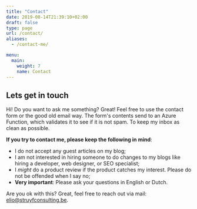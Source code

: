 ```yaml
---
title: "Contact"
date: 2019-08-14T21:39:10+02:00
draft: false
type: page
url: /contact/
aliases:
  - /contact-me/

menu:
  main:
    weight: 7
    name: Contact
---
```


## Lets get in touch

Hi! Do you want to ask me something? Great! Feel free to use the contact form or the good old email way. The form's contents send to an Azure Function, which validates it to see if it is not spam. To keep my inbox as clean as possible. 

**If you try to contact me, please keep the following in mind**:

- I do not accept any guest articles on my blog;
- I am not interested in hiring someone to do changes to my blogs like hiring a developer, web designer, or SEO specialist;
- I *might* do a product review if the product catches my interest. Please do not be offended when I say no;
- **Very important**: Please ask your questions in English or Dutch.

Are you ok with this? Great, feel free to reach out via mail: [elio@struyfconsulting.be](mailto:elio@struyfconsulting.be).